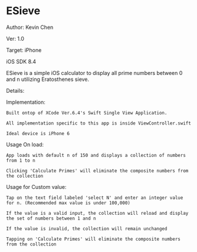 # ESieve
Author: Kevin Chen

Ver: 1.0

Target: iPhone

iOS SDK 8.4

ESieve is a simple iOS calculator to display all prime numbers between 0 and n utilizing Eratosthenes sieve.



Details:

  Implementation:
  
    Built ontop of XCode Ver.6.4's Swift Single View Application. 
  
    All implementation specific to this app is inside ViewController.swift
    
    Ideal device is iPhone 6

  Usage On load:
    
    App loads with default n of 150 and displays a collection of numbers from 1 to n
    
    Clicking 'Calculate Primes' will eliminate the composite numbers from the collection
  
  Usage for Custom value:
    
    Tap on the text field labeled 'select N' and enter an integer value for n. (Recommended max value is under 100,000)
    
    If the value is a valid input, the collection will reload and display the set of numbers between 1 and n
    
    If the value is invalid, the collection will remain unchanged
    
    Tapping on 'Calculate Primes' will eliminate the composite numbers from the collection
    
